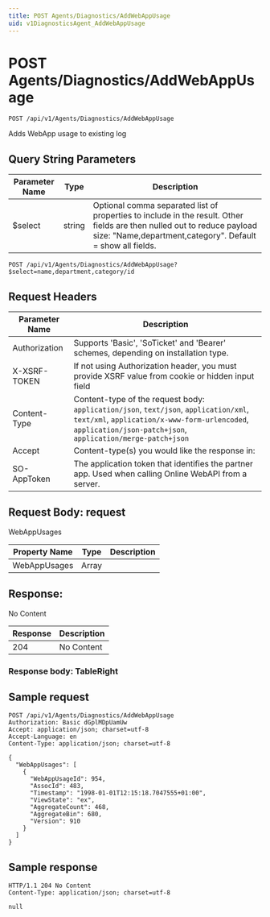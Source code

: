 ```yaml
---
title: POST Agents/Diagnostics/AddWebAppUsage
uid: v1DiagnosticsAgent_AddWebAppUsage
---
```


# POST Agents/Diagnostics/AddWebAppUsage

```http
POST /api/v1/Agents/Diagnostics/AddWebAppUsage
```

Adds WebApp usage to existing log







## Query String Parameters

| Parameter Name | Type |  Description |
|----------------|------|--------------|
| $select | string |  Optional comma separated list of properties to include in the result. Other fields are then nulled out to reduce payload size: "Name,department,category". Default = show all fields. |

```http
POST /api/v1/Agents/Diagnostics/AddWebAppUsage?$select=name,department,category/id
```


## Request Headers

| Parameter Name | Description |
|----------------|-------------|
| Authorization  | Supports 'Basic', 'SoTicket' and 'Bearer' schemes, depending on installation type. |
| X-XSRF-TOKEN   | If not using Authorization header, you must provide XSRF value from cookie or hidden input field |
| Content-Type | Content-type of the request body: `application/json`, `text/json`, `application/xml`, `text/xml`, `application/x-www-form-urlencoded`, `application/json-patch+json`, `application/merge-patch+json` |
| Accept         | Content-type(s) you would like the response in:  |
| SO-AppToken | The application token that identifies the partner app. Used when calling Online WebAPI from a server. |

## Request Body: request 

WebAppUsages 

| Property Name | Type |  Description |
|----------------|------|--------------|
| WebAppUsages | Array |  |

## Response:

No Content

| Response | Description |
|----------------|-------------|
| 204 | No Content |

### Response body: TableRight


## Sample request

```http!
POST /api/v1/Agents/Diagnostics/AddWebAppUsage
Authorization: Basic dGplMDpUamUw
Accept: application/json; charset=utf-8
Accept-Language: en
Content-Type: application/json; charset=utf-8

{
  "WebAppUsages": [
    {
      "WebAppUsageId": 954,
      "AssocId": 483,
      "Timestamp": "1998-01-01T12:15:18.7047555+01:00",
      "ViewState": "ex",
      "AggregateCount": 468,
      "AggregateBin": 680,
      "Version": 910
    }
  ]
}
```

## Sample response

```http_
HTTP/1.1 204 No Content
Content-Type: application/json; charset=utf-8

null
```